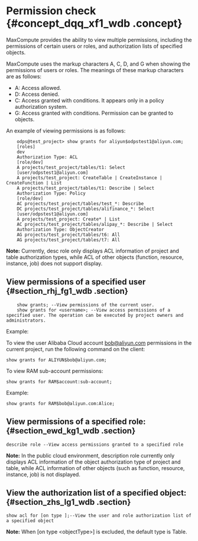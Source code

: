 # Permission check {#concept_dqq_xf1_wdb .concept}

MaxCompute provides the ability to view multiple permissions, including the permissions of certain users or roles, and authorization lists of specified objects.

MaxCompute uses the markup characters A, C, D, and G when showing the permissions of users or roles. The meanings of these markup characters are as follows:

-   A: Access allowed.
-   D: Access denied.
-   C: Access granted with conditions. It appears only in a policy authorization system.
-   G: Access granted with conditions. Permission can be granted to objects.

An example of viewing permissions is as follows:

```
    odps@test_project> show grants for aliyun$odpstest1@aliyun.com;
    [roles]
    dev
    Authorization Type: ACL
    [role/dev]
    A projects/test_project/tables/t1: Select
    [user/odpstest1@aliyun.com]
    A projects/test_project: CreateTable | CreateInstance | CreateFunction | List
    A projects/test_project/tables/t1: Describe | Select
    Authorization Type: Policy
    [role/dev]
    AC projects/test_project/tables/test_*: Describe
    DC projects/test_project/tables/alifinance_*: Select
    [user/odpstest1@aliyun.com]
    A projects/test_project: Create* | List
    AC projects/test_project/tables/alipay_*: Describe | Select
    Authorization Type: ObjectCreator
    AG projects/test_project/tables/t6: All
    AG projects/test_project/tables/t7: All
```

**Note:** Currently, desc role only displays ACL information of project and table authorization types, while ACL of other objects \(function, resource, instance, job\) does not support display.

## View permissions of a specified user {#section_rhj_fg1_wdb .section}

```
    show grants; --View permissions of the current user.
    show grants for <username>; --View access permissions of a specified user. The operation can be executed by project owners and administrators.

```

Example:

To view the user Alibaba Cloud account bob@aliyun.com permissions in the current project, run the following command on the client:

```
show grants for ALIYUN$bob@aliyun.com;
```

To view RAM sub-account permissions:

```
show grants for RAM$account:sub-account;
```

Example:

```
show grants for RAM$bob@aliyun.com:Alice;
```

## View permissions of a specified role: {#section_ewd_kg1_wdb .section}

```
describe role --View access permissions granted to a specified role
```

**Note:** In the public cloud environment, description role currently only displays ACL information of the object authorization type of project and table, while ACL information of other objects \(such as function, resource, instance, job\) is not displayed.

## View the authorization list of a specified object: {#section_zhs_lg1_wdb .section}

```
show acl for [on type ];--View the user and role authorization list of a specified object
```

**Note:** When \[on type <objectType\>\] is excluded, the default type is Table.

